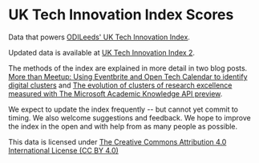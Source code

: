 # UK Tech Innovation Index Scores

Data that powers [ODILeeds' UK Tech Innovation Index](http://www.odileeds.org/projects/uk-tech-innovation-index/).

Updated data is available at [UK Tech Innovation Index 2](http://thedatacity.com/products/uk-tech-innovation-index-2/).

The methods of the index are explained in more detail in two blog posts. [More than Meetup: Using Eventbrite and Open Tech Calendar to identify digital clusters](http://tomforth.co.uk/morethanmeetup/) and [The evolution of clusters of research excellence measured with The Microsoft Academic Knowledge API preview](http://tomforth.co.uk/academicoutput/).

We expect to update the index frequently -- but cannot yet commit to timing. We also welcome suggestions and feedback. We hope to improve the index in the open and with help from as many people as possible.

This data is licensed under [The Creative Commons Attribution 4.0 International License (CC BY 4.0)](https://creativecommons.org/licenses/by/4.0/)
